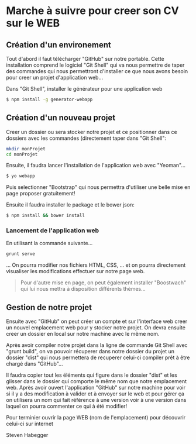 # Marche à suivre pour creer son CV sur le WEB




## Création d'un environement

Tout d'abord il faut télécharger "GitHub" sur notre portable. Cette installation comprend le logiciel "Git Shell" qui va nous permettre de taper des commandes qui nous permettront d'installer ce que nous avons besoin pour creer un projet d'application web...

Dans "Git Shell", installer le générateur pour une application web
```sh
$ npm install -g generator-webapp
```



## Création d'un nouveau projet

Creer un dossier ou sera stocker notre projet et ce positionner dans ce dossiers avec les commandes (directement taper dans "Git Shell":
```sh
mkdir monProjet
cd monProjet
```

Ensuite, il faudra lancer l'installation de l'application web avec "Yeoman"...
```sh
$ yo webapp
```

Puis selectionner "Bootstrap" qui nous permettra d'utiliser une belle mise en page proposer gratuitement!
  
 Ensuite il faudra installer le package et le bower json:
 ```sh
$ npm install && bower install
```

### Lancement de l'application web

 En utilisant la commande suivante...
  ```sh
grunt serve
```
 ... On pourra modifier nos fichiers HTML, CSS, ... et on pourra directement visualiser les modifications effectuer sur notre page web.
 
> Pour d'autre mise en page, on peut également installer "Boostwach" qui lui nous mettra à disposition différents thèmes...


## Gestion de notre projet

Ensuite avec "GitHub" on peut créer un compte et sur l'interface web creer un nouvel emplacement web pour y stocker notre projet. On devra ensuite creer un dossier en local sur notre machine avec le même nom.

Après avoir compiler notre projet dans la ligne de commande Git Shell avec "grunt build", on va pouvoir récuperer dans notre dossier du projet un dossier "dist" qui nous permettera de recuperer celui-ci compiler prêt à être chargé dans "GitHub"...

Il faudra copier tout les éléments qui figure dans le dossier "dist" et les glisser dans le dossier qui comporte le même nom que notre emplacement web. Après avoir ouvert l'application "GitHub" sur notre machine pour voir si il y a des modification à valider et à envoyer sur le web et pour gérer ça on utilisera un nom qui fait référence à une version voir à une version dans laquel on pourra commenter ce qui à été modifier!

Pour terminier ouvrir la page WEB (nom de l'emplacement) pour découvrir celui-ci sur internet


Steven Habegger